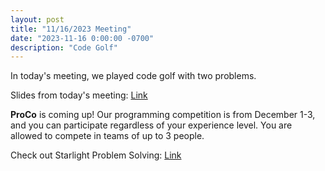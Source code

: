 ```yaml
---
layout: post
title: "11/16/2023 Meeting"
date: "2023-11-16 0:00:00 -0700"
description: "Code Golf"
---
```


In today's meeting, we played code golf with two problems.

Slides from today's meeting: [Link](https://docs.google.com/presentation/d/1C7cN7FQI41axDEmYfQErlAIqZYEqqkCaxlAZ06Ivh6k/edit?usp=sharing)

**ProCo** is coming up! Our programming competition is from December 1-3, and you can participate regardless of your experience level.
You are allowed to compete in teams of up to 3 people.

Check out Starlight Problem Solving: [Link](https://starlightps.org/about/)
